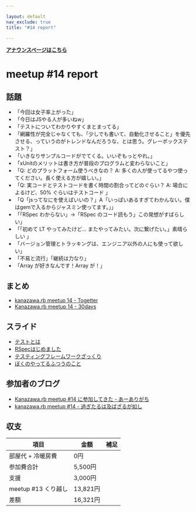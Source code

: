 ```yaml
---

layout: default
nav_exclude: true
title: "#14 report"

---
```


<p> <a href="/14/"><strong>アナウンスページはこちら</strong></a></p>

meetup #14 report
==================

話題
----

-   「今回は女子率上がった」
-   「今日はJSやる人が多いねw」
-   「テストについてわかりやすくまとまってる」
-   「網羅性が完全じゃなくても、「少しでも書いて、自動化させること」を優先させる、っていうのがトレンドなんだろうな、とは思う。グレーボックステスト？」
-   「いきなりサンプルコードがでてくる。いいぞもっとやれ。」
-   「xUnitのメリットは書き方が普段のプログラムと変わらないこと」
-   「Q: どのプラットフォーム使うべきなの？ A: 多くの人が使ってるやつ使ってください。長く使える方が嬉しい。」
-   「Q: 実コードとテストコードを書く時間の割合ってどのぐらい？ A: 場合によるけど、50% ぐらいはテストコード 」
-   「Q「jsってなにを使えばいいの？」A「いっぱいあるすぎてわかんない。僕はgemで入るからジャスミン使ってます。」」
-   「「RSpec わからない」→「RSpec のコード読もう」この発想がすばらしい」
-   「「初めて LT やってみたけど… またやってみたい。次に繋げたい。」素晴らしい 」
-   「バージョン管理とトラッキングは、エンジニア以外の人にも使って欲しい」
-   「不易と流行」「継続は力なり」
-   「Array が好きなんです！Array が！」

まとめ
------

-   [kanazawa.rb meetup 14 - Togetter](http://togetter.com/li/579488)
-   [Kanazawa.rb meetup 14 - 30days](http://30d.jp/kzrb/4)

スライド
--------

-   [テストとは](http://www.slideshare.net/yizawa/ss-27372185)
-   [RSpecはじめました](https://speakerdeck.com/kkabetani/rspechazimemasita)
-   [テスティングフレームワークざっくり](https://speakerdeck.com/wtnabe/testing-framework-intro)
-   [ぼくのやってるふつうのこと](https://speakerdeck.com/wtnabe/ordinary-practices)

参加者のブログ
--------------

-   [Kanazawa.rb meetup #14 に参加してきた - あーありがち](http://aligach.net/diary/20131019.html#p01)
-   [kanazawa.rb meetup #14 - 過ぎたるは及ばざるが如し](http://cotton-desu.hatenablog.com/entry/2013/10/22/223629)

収支
----

 | 項目                   | 金額       | 補足   |
 | ---------------------- | ---------- | ------ |
 | 部屋代 + 冷暖房費      | 0円        |        |
 | 参加費合計             | 5,500円    |        |
 | 支援                   | 3,000円    |        |
 | meetup #13 くり越し    | 13,821円   |        |
 | 差額                   | 16,321円   |        |


